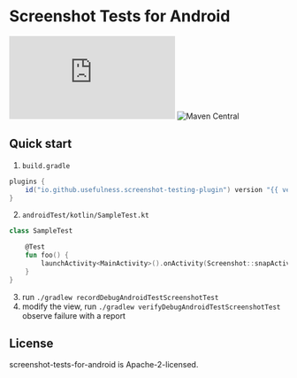 # Screenshot Tests for Android


[![version](https://img.shields.io/maven-metadata/v/https/plugins.gradle.org/m2/io/github/usefulness/screenshot-testing-plugin/maven-metadata.xml?label=gradle)](https://plugins.gradle.org/search?term="io.github.usefulness")
![Maven Central](https://img.shields.io/maven-central/v/io.github.usefulness/screenshot-testing-core?style=plastic)

## Quick start
1. `build.gradle`

```groovy
plugins {
    id("io.github.usefulness.screenshot-testing-plugin") version "{{ version }}"
}
```
2. `androidTest/kotlin/SampleTest.kt`

```kotlin
class SampleTest

    @Test
    fun foo() {
        launchActivity<MainActivity>().onActivity(Screenshot::snapActivity)
    }
}
```

3. run `./gradlew recordDebugAndroidTestScreenshotTest`
4. modify the view, run `./gradlew verifyDebugAndroidTestScreenshotTest` observe failure with a report

## License

screenshot-tests-for-android is Apache-2-licensed.
